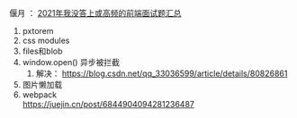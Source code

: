 <!--
 * @Author: hf
 * @Date: 2021-12-02 16:35:38
 * @LastEditTime: 2022-04-01 13:35:07
 * @LastEditors: hf
-->
偃月 ： [2021年我没答上或高频的前端面试题汇总](https://www.jianshu.com/p/23c4156f2058)

1. pxtorem 
2. css modules
3. files和blob
4. window.open() 异步被拦截
   1. 解决： https://blog.csdn.net/qq_33036599/article/details/80826861
5. 图片懒加载 
6. webpack    
    https://juejin.cn/post/6844904094281236487